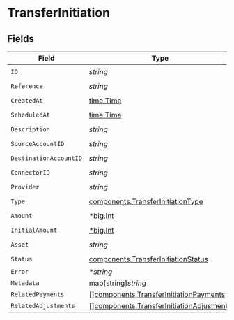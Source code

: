 # TransferInitiation


## Fields

| Field                                                                                                | Type                                                                                                 | Required                                                                                             | Description                                                                                          | Example                                                                                              |
| ---------------------------------------------------------------------------------------------------- | ---------------------------------------------------------------------------------------------------- | ---------------------------------------------------------------------------------------------------- | ---------------------------------------------------------------------------------------------------- | ---------------------------------------------------------------------------------------------------- |
| `ID`                                                                                                 | *string*                                                                                             | :heavy_check_mark:                                                                                   | N/A                                                                                                  | XXX                                                                                                  |
| `Reference`                                                                                          | *string*                                                                                             | :heavy_check_mark:                                                                                   | N/A                                                                                                  |                                                                                                      |
| `CreatedAt`                                                                                          | [time.Time](https://pkg.go.dev/time#Time)                                                            | :heavy_check_mark:                                                                                   | N/A                                                                                                  |                                                                                                      |
| `ScheduledAt`                                                                                        | [time.Time](https://pkg.go.dev/time#Time)                                                            | :heavy_check_mark:                                                                                   | N/A                                                                                                  |                                                                                                      |
| `Description`                                                                                        | *string*                                                                                             | :heavy_check_mark:                                                                                   | N/A                                                                                                  |                                                                                                      |
| `SourceAccountID`                                                                                    | *string*                                                                                             | :heavy_check_mark:                                                                                   | N/A                                                                                                  |                                                                                                      |
| `DestinationAccountID`                                                                               | *string*                                                                                             | :heavy_check_mark:                                                                                   | N/A                                                                                                  |                                                                                                      |
| `ConnectorID`                                                                                        | *string*                                                                                             | :heavy_check_mark:                                                                                   | N/A                                                                                                  |                                                                                                      |
| `Provider`                                                                                           | *string*                                                                                             | :heavy_check_mark:                                                                                   | N/A                                                                                                  |                                                                                                      |
| `Type`                                                                                               | [components.TransferInitiationType](../../models/components/transferinitiationtype.md)               | :heavy_check_mark:                                                                                   | N/A                                                                                                  |                                                                                                      |
| `Amount`                                                                                             | [*big.Int](https://pkg.go.dev/math/big#Int)                                                          | :heavy_check_mark:                                                                                   | N/A                                                                                                  |                                                                                                      |
| `InitialAmount`                                                                                      | [*big.Int](https://pkg.go.dev/math/big#Int)                                                          | :heavy_check_mark:                                                                                   | N/A                                                                                                  |                                                                                                      |
| `Asset`                                                                                              | *string*                                                                                             | :heavy_check_mark:                                                                                   | N/A                                                                                                  | USD                                                                                                  |
| `Status`                                                                                             | [components.TransferInitiationStatus](../../models/components/transferinitiationstatus.md)           | :heavy_check_mark:                                                                                   | N/A                                                                                                  |                                                                                                      |
| `Error`                                                                                              | **string*                                                                                            | :heavy_minus_sign:                                                                                   | N/A                                                                                                  |                                                                                                      |
| `Metadata`                                                                                           | map[string]*string*                                                                                  | :heavy_minus_sign:                                                                                   | N/A                                                                                                  |                                                                                                      |
| `RelatedPayments`                                                                                    | [][components.TransferInitiationPayments](../../models/components/transferinitiationpayments.md)     | :heavy_minus_sign:                                                                                   | N/A                                                                                                  |                                                                                                      |
| `RelatedAdjustments`                                                                                 | [][components.TransferInitiationAdjusments](../../models/components/transferinitiationadjusments.md) | :heavy_minus_sign:                                                                                   | N/A                                                                                                  |                                                                                                      |